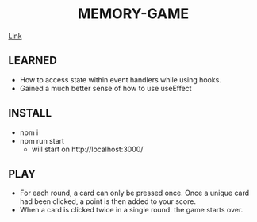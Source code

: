 <h1 align="center" >
  MEMORY-GAME
</h1>

[Link](https://marypopplns.github.io/memory_game/)

<h2 >
 LEARNED
</h2>

- How to access state within event handlers while using hooks.
- Gained a much better sense of how to use useEffect

<h2 >
 INSTALL
</h2>

- npm i
- npm run start
  - will start on http://localhost:3000/

<h2 >
 PLAY
</h2>

- For each round, a card can only be pressed once. Once a unique card had been clicked, a point is then added to your score.
- When a card is clicked twice in a single round. the game starts over.
